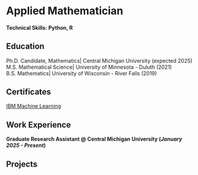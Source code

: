 # Applied Mathematician

#### Technical Skills: Python, R

## Education
Ph.D. Candidate, Mathematics| Central Michigan University (expected 2025) 
M.S. Mathematical Science| University of Minnesota - Duluth (2021)			        		
B.S. Mathematics| University of Wisconsin - River Falls (2019)

## Certificates
[IBM Machine Learning]([https://www.mdpi.com/1424-8220/22/11/4240](https://www.coursera.org/account/accomplishments/specialization/KHIT6QIBV51K))
## Work Experience
**Graduate Research Assistant @ Central Michigan University (_January 2025 - Present_)**

## Projects

								       		
